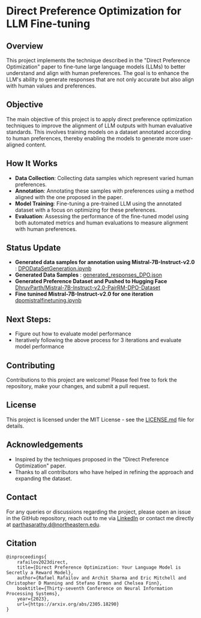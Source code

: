 # Direct Preference Optimization for LLM Fine-tuning

## Overview
This project implements the technique described in the "Direct Preference Optimization" paper to fine-tune large language models (LLMs) to better understand and align with human preferences. The goal is to enhance the LLM's ability to generate responses that are not only accurate but also align with human values and preferences.

## Objective
The main objective of this project is to apply direct preference optimization techniques to improve the alignment of LLM outputs with human evaluative standards. This involves training models on a dataset annotated according to human preferences, thereby enabling the models to generate more user-aligned content.

## How It Works
- **Data Collection**: Collecting data samples which represent varied human preferences.
- **Annotation**: Annotating these samples with preferences using a method aligned with the one proposed in the paper.
- **Model Training**: Fine-tuning a pre-trained LLM using the annotated dataset with a focus on optimizing for these preferences.
- **Evaluation**: Assessing the performance of the fine-tuned model using both automated metrics and human evaluations to measure alignment with human preferences.

## Status Update
- **Generated data samples for annotation using Mistral-7B-Instruct-v2.0** : [DPODataSetGeneration.ipynb](./DPODataSetGeneration.ipynb)
- **Generated Data Samples** : [generated_responses_DPO.json](./generated_responses_DPO.json)
- **Generated Preference Dataset and Pushed to Hugging Face** [DhruvParth/Mistral-7B-Instruct-v2.0-PairRM-DPO-Dataset](https://huggingface.co/datasets/DhruvParth/Mistral-7B-Instruct-v2.0-PairRM-DPO-Dataset)
- **Fine tunined Mistral-7B-Instruct-v2.0 for one iteration** [dpomistralfinetuning.ipynb](./dpomistralfinetuning.ipynb)


## Next Steps:
- Figure out how to evaluate model performance
- Iteratively following the above process for 3 iterations and evaluate model performance

## Contributing
Contributions to this project are welcome! Please feel free to fork the repository, make your changes, and submit a pull request.

## License
This project is licensed under the MIT License - see the [LICENSE.md](./LICENSE.md) file for details.

## Acknowledgements
- Inspired by the techniques proposed in the "Direct Preference Optimization" paper.
- Thanks to all contributors who have helped in refining the approach and expanding the dataset.

## Contact
For any queries or discussions regarding the project, please open an issue in the GitHub repository, reach out to me via [LinkedIn](https://www.linkedin.com/in/parthadhruv/)  or contact me directly at parthasarathy.d@northeastern.edu.

## Citation
```
@inproceedings{
    rafailov2023direct,
    title={Direct Preference Optimization: Your Language Model is Secretly a Reward Model},
    author={Rafael Rafailov and Archit Sharma and Eric Mitchell and Christopher D Manning and Stefano Ermon and Chelsea Finn},
    booktitle={Thirty-seventh Conference on Neural Information Processing Systems},
    year={2023},
    url={https://arxiv.org/abs/2305.18290}
}
```
